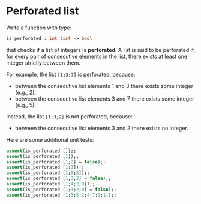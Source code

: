 # Perforated list

Write a function with type:
```ocaml
is_perforated : int list -> bool
```
that checks if a list of integers is **perforated**. 
A list is said to be perforated if, for every pair of consecutive elements in the list, there exists at least one integer strictly between them.

For example, the list `[1;3;7]` is perforated, because: 
- between the consecutive list elements 1 and 3 there exists some integer (e.g., 2); 
- between the consecutive list elements 3 and 7 there exists some integer (e.g., 5).

Instead, the list `[1;3;2]` is not perforated, because:
- between the consecutive list elements 3 and 2 there exists no integer. 

Here are some additional unit tests:
```ocaml
assert(is_perforated []);;
assert(is_perforated [1]);;
assert(is_perforated [1;2] = false);;
assert(is_perforated [1;3]);;
assert(is_perforated [1;5;2]);;
assert(is_perforated [1;3;2] = false);;
assert(is_perforated [1;4;2;0]);;
assert(is_perforated [1;3;2;0] = false);;
assert(is_perforated [1;3;5;2;4;7;3;1]);;
```